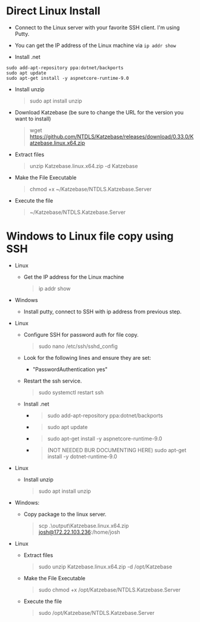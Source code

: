 # Direct Linux Install

- Connect to the Linux server with your favorite SSH client. I'm using Putty.
- You can get the IP address of the Linux machine via ```ip addr show```

- Install .net
```
sudo add-apt-repository ppa:dotnet/backports
sudo apt update
sudo apt-get install -y aspnetcore-runtime-9.0
```

- Install unzip
  > sudo apt install unzip

- Download Katzebase (be sure to change the URL for the version you want to install)
  > wget https://github.com/NTDLS/Katzebase/releases/download/0.33.0/Katzebase.linux.x64.zip

- Extract files
  > unzip Katzebase.linux.x64.zip -d Katzebase

- Make the File Executable
  > chmod +x ~/Katzebase/NTDLS.Katzebase.Server

- Execute the file
  > ~/Katzebase/NTDLS.Katzebase.Server

# Windows to Linux file copy using SSH

- Linux
  - Get the IP address for the Linux machine
    > ip addr show

- Windows
  - Install putty, connect to SSH with ip address from previous step.

- Linux
  - Configure SSH for password auth for file copy.
    > sudo nano /etc/ssh/sshd_config

  - Look for the following lines and ensure they are set:
    - "PasswordAuthentication yes"

  - Restart the ssh service.
      > sudo systemctl restart ssh

  - Install .net
    - >sudo add-apt-repository ppa:dotnet/backports
    - > sudo apt update
    - > sudo apt-get install -y aspnetcore-runtime-9.0
    - > (NOT NEEDED BUR DOCUMENTING HERE) sudo apt-get install -y dotnet-runtime-9.0

- Linux
  - Install unzip
    > sudo apt install unzip

- Windows:
  - Copy package to the linux server.
    > scp .\output\Katzebase.linux.x64.zip josh@172.22.103.236:/home/josh

- Linux
  - Extract files
    > sudo unzip Katzebase.linux.x64.zip -d /opt/Katzebase

  - Make the File Executable
    > sudo chmod +x /opt/Katzebase/NTDLS.Katzebase.Server

  - Execute the file
    > sudo /opt/Katzebase/NTDLS.Katzebase.Server
